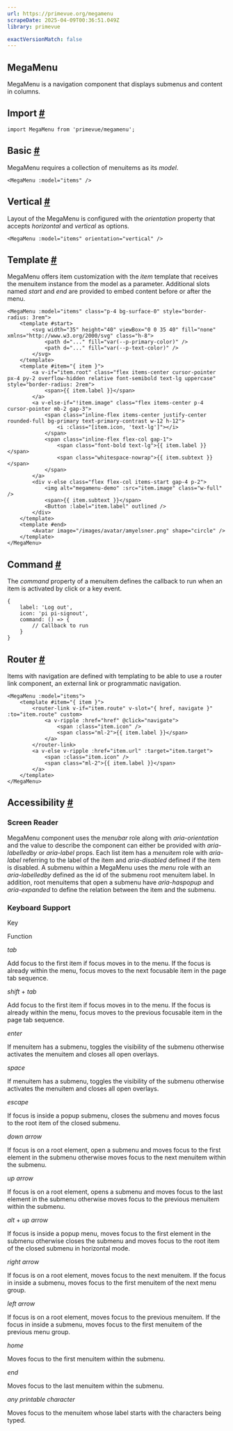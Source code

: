 ```yaml
---
url: https://primevue.org/megamenu
scrapeDate: 2025-04-09T00:36:51.049Z
library: primevue

exactVersionMatch: false
---
```


## MegaMenu

MegaMenu is a navigation component that displays submenus and content in columns.

## Import [#](_megamenu_.md#import)
```
import MegaMenu from 'primevue/megamenu';
```
## Basic [#](_megamenu_.md#basic)

MegaMenu requires a collection of menuitems as its _model_.
```
<MegaMenu :model="items" />
```
## Vertical [#](_megamenu_.md#Vertical)

Layout of the MegaMenu is configured with the _orientation_ property that accepts _horizontal_ and _vertical_ as options.
```
<MegaMenu :model="items" orientation="vertical" />
```
## Template [#](_megamenu_.md#template)

MegaMenu offers item customization with the _item_ template that receives the menuitem instance from the model as a parameter. Additional slots named _start_ and _end_ are provided to embed content before or after the menu.
```
<MegaMenu :model="items" class="p-4 bg-surface-0" style="border-radius: 3rem">
    <template #start>
        <svg width="35" height="40" viewBox="0 0 35 40" fill="none" xmlns="http://www.w3.org/2000/svg" class="h-8">
            <path d="..." fill="var(--p-primary-color)" />
            <path d="..." fill="var(--p-text-color)" />
        </svg>
    </template>
    <template #item="{ item }">
        <a v-if="item.root" class="flex items-center cursor-pointer px-4 py-2 overflow-hidden relative font-semibold text-lg uppercase" style="border-radius: 2rem">
            <span>{{ item.label }}</span>
        </a>
        <a v-else-if="!item.image" class="flex items-center p-4 cursor-pointer mb-2 gap-3">
            <span class="inline-flex items-center justify-center rounded-full bg-primary text-primary-contrast w-12 h-12">
                <i :class="[item.icon, 'text-lg']"></i>
            </span>
            <span class="inline-flex flex-col gap-1">
                <span class="font-bold text-lg">{{ item.label }}</span>
                <span class="whitespace-nowrap">{{ item.subtext }}</span>
            </span>
        </a>
        <div v-else class="flex flex-col items-start gap-4 p-2">
            <img alt="megamenu-demo" :src="item.image" class="w-full" />
            <span>{{ item.subtext }}</span>
            <Button :label="item.label" outlined />
        </div>
    </template>
    <template #end>
        <Avatar image="/images/avatar/amyelsner.png" shape="circle" />
    </template>
</MegaMenu>
```
## Command [#](_megamenu_.md#command)

The _command_ property of a menuitem defines the callback to run when an item is activated by click or a key event.
```
{
    label: 'Log out',
    icon: 'pi pi-signout',
    command: () => {
        // Callback to run
    }
}
```
## Router [#](_megamenu_.md#router)

Items with navigation are defined with templating to be able to use a router link component, an external link or programmatic navigation.
```
<MegaMenu :model="items">
    <template #item="{ item }">
        <router-link v-if="item.route" v-slot="{ href, navigate }" :to="item.route" custom>
            <a v-ripple :href="href" @click="navigate">
                <span :class="item.icon" />
                <span class="ml-2">{{ item.label }}</span>
            </a>
        </router-link>
        <a v-else v-ripple :href="item.url" :target="item.target">
            <span :class="item.icon" />
            <span class="ml-2">{{ item.label }}</span>
        </a>
    </template>
</MegaMenu>
```
## Accessibility [#](_megamenu_.md#accessibility)

### Screen Reader

MegaMenu component uses the _menubar_ role along with _aria-orientation_ and the value to describe the component can either be provided with _aria-labelledby_ or _aria-label_ props. Each list item has a _menuitem_ role with _aria-label_ referring to the label of the item and _aria-disabled_ defined if the item is disabled. A submenu within a MegaMenu uses the _menu_ role with an _aria-labelledby_ defined as the id of the submenu root menuitem label. In addition, root menuitems that open a submenu have _aria-haspopup_ and _aria-expanded_ to define the relation between the item and the submenu.

### Keyboard Support

Key

Function

_tab_

Add focus to the first item if focus moves in to the menu. If the focus is already within the menu, focus moves to the next focusable item in the page tab sequence.

_shift_ + _tab_

Add focus to the first item if focus moves in to the menu. If the focus is already within the menu, focus moves to the previous focusable item in the page tab sequence.

_enter_

If menuitem has a submenu, toggles the visibility of the submenu otherwise activates the menuitem and closes all open overlays.

_space_

If menuitem has a submenu, toggles the visibility of the submenu otherwise activates the menuitem and closes all open overlays.

_escape_

If focus is inside a popup submenu, closes the submenu and moves focus to the root item of the closed submenu.

_down arrow_

If focus is on a root element, open a submenu and moves focus to the first element in the submenu otherwise moves focus to the next menuitem within the submenu.

_up arrow_

If focus is on a root element, opens a submenu and moves focus to the last element in the submenu otherwise moves focus to the previous menuitem within the submenu.

_alt_ + _up arrow_

If focus is inside a popup menu, moves focus to the first element in the submenu otherwise closes the submenu and moves focus to the root item of the closed submenu in horizontal mode.

_right arrow_

If focus is on a root element, moves focus to the next menuitem. If the focus in inside a submenu, moves focus to the first menuitem of the next menu group.

_left arrow_

If focus is on a root element, moves focus to the previous menuitem. If the focus in inside a submenu, moves focus to the first menuitem of the previous menu group.

_home_

Moves focus to the first menuitem within the submenu.

_end_

Moves focus to the last menuitem within the submenu.

_any printable character_

Moves focus to the menuitem whose label starts with the characters being typed.